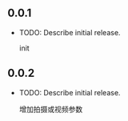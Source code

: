 ## 0.0.1

* TODO: Describe initial release.

    init
## 0.0.2

* TODO: Describe initial release.

    增加拍摄或视频参数
    

